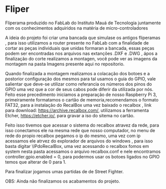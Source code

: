 # Fliper
Fliperama produzido no FabLab do Instituto Mauá de Tecnologia juntamente com os conhecimentos adquiridos na matéria de micro-controladores

   A ideia do projeto foi criar uma bancada que simulase os antigos fliperamas , para isso utilizamos a router presente no FabLab com a finalidade de cortar as peças individuais que unidas formaran a bancada, essas peças podem ser encontradas nos arquivos nas extanções .DXF e .DWG , ápos a finalização do corte realizamos a montagen, você pode ver as imagens da montagem na pasta Imagens presente aqui no repositorio.
   
   Quando finalizada a montagem realizamos a colacação dos botoes e a postorior configuração dos mesmos para tal usamos o guia do GPIO, vale salientar que deve-se utilizar como referancia os números dos pinos do GPIO uma vez que a cor de seus cabos pode diferir da utilizada por nós. Feito esse precedimento iniciamos a preparação de nosso Raspberry Pi 3, primeiramente formatamos o cartão de memoria,recomendamos o formato FAT32, para a instalação do RecalBox uma vez baixado o recalbox , link para download: https://archive.recalbox.com/, utilizamos a ferramenta Etcher, https://etcher.io/, para gravar a iso do sitema no cartão.
   
   Feito isso tivemos que acessar o sistema do recalbox atravez da rede, para isso conectamos ele na mesma rede que nosso computador, no menu de rede do propio recalbox pegamos o ip do mesmo, uma vez com ip acessamos ele atrvez do explorador de arquivos do windows , para isso basta digitar \\IPdoRecalBox, uma vez acessando o recalbox fomos em system nesta pasta acessamos o arquivo recalbox.conf e nele encontramos controller.gpio.enabled = 0, para podermos usar os botoes ligados no GPIO temos que alterar de 0 para 1.
   
   Para finalizar jogamos umas partidas de de Street Fighter. 

   OBS: Ainda não finalizamos os acabamentos do projeto.

